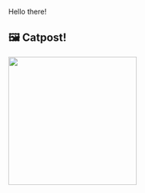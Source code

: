 Hello there!



## 🖼️ Catpost!

<sub>
    <img src="https://cdn2.thecatapi.com/images/sn2GgV-DA.jpg" height="256">
</sub>

